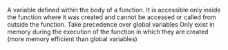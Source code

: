 A variable defined within the body of a function. It is accessible only inside the function where it was created and cannot be accessed or called from outside the function.
Take precedence over global variables
Only exist in memory during the execution of the function in which they are created (more memory efficient than global variables)